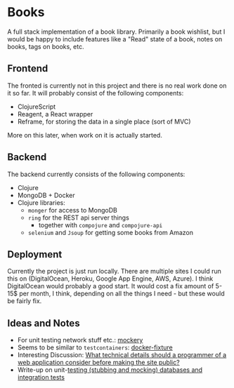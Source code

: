 # Books

A full stack implementation of a book library. Primarily a book wishlist, but 
I would be happy to include features like a "Read" state of a book, notes on books,
tags on books, etc.

## Frontend

The fronted is currently not in this project and there is no real work done on it so
far. It will probably consist of the following components:

* ClojureScript
* Reagent, a React wrapper
* Reframe, for storing the data in a single place (sort of MVC)

More on this later, when work on it is actually started.

## Backend

The backend currently consists of the following components:

* Clojure
* MongoDB + Docker
* Clojure libraries:
  * `monger` for access to MongoDB
  * `ring` for the REST api server things
    * together with `compojure` and `compojure-api`
  * `selenium` and `Jsoup` for getting some books from Amazon
  
## Deployment

Currently the project is just run locally. There are multiple sites I could run this
on (DigitalOcean, Heroku, Google App Engine, AWS, Azure). I think DigitalOcean would
probably a good start. It would cost a fix amount of 5-15$ per month, I think,
depending on all the things I need - but these would be fairly fix.

## Ideas and Notes

* For unit testing network stuff etc.: [mockery][1]
* Seems to be similar to `testcontainers`: [docker-fixture][2]
* Interesting Discussion: [What technical details should a programmer of a web application consider before making the site public?][3]
* Write-up on unit-[testing (stubbing and mocking) databases and integration tests][4]


[1]: https://github.com/igrishaev/mockery
[2]: https://github.com/brabster/docker-fixture
[3]: https://softwareengineering.stackexchange.com/questions/46716/what-technical-details-should-a-programmer-of-a-web-application-consider-before
[4]: https://softwareengineering.stackexchange.com/questions/198453/is-there-a-point-to-unit-tests-that-stub-and-mock-everything-public
